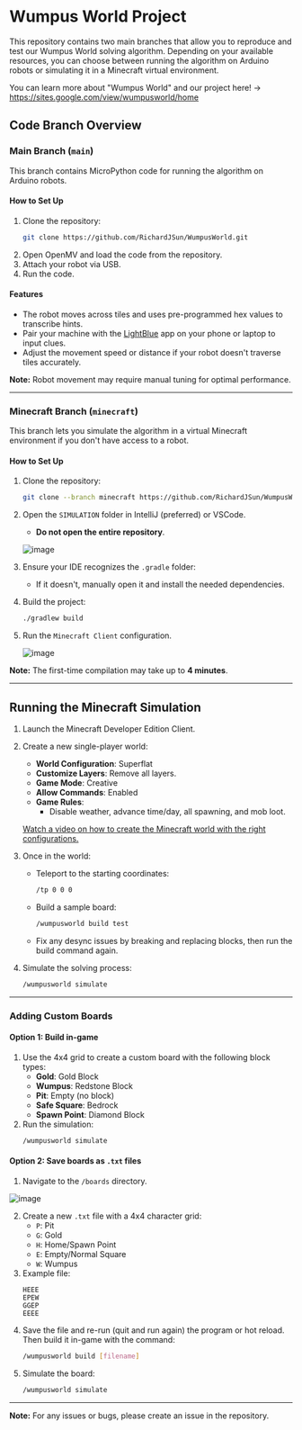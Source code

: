 # Wumpus World Project

This repository contains two main branches that allow you to reproduce and test our Wumpus World solving algorithm. Depending on your available resources, you can choose between running the algorithm on Arduino robots or simulating it in a Minecraft virtual environment.

You can learn more about "Wumpus World" and our project here!
-> https://sites.google.com/view/wumpusworld/home

## Code Branch Overview

### Main Branch (`main`)
This branch contains MicroPython code for running the algorithm on Arduino robots.

#### How to Set Up
1. Clone the repository:
   ```bash
   git clone https://github.com/RichardJSun/WumpusWorld.git
   ```
2. Open OpenMV and load the code from the repository.
3. Attach your robot via USB.
4. Run the code.

#### Features
- The robot moves across tiles and uses pre-programmed hex values to transcribe hints.
- Pair your machine with the [LightBlue](https://apps.apple.com/us/app/lightblue/id557428110) app on your phone or laptop to input clues.
- Adjust the movement speed or distance if your robot doesn't traverse tiles accurately.

**Note:** Robot movement may require manual tuning for optimal performance.

---

### Minecraft Branch (`minecraft`)
This branch lets you simulate the algorithm in a virtual Minecraft environment if you don't have access to a robot.

#### How to Set Up
1. Clone the repository:
   ```bash
   git clone --branch minecraft https://github.com/RichardJSun/WumpusWorld.git
   ```
2. Open the `SIMULATION` folder in IntelliJ (preferred) or VSCode.
   - **Do not open the entire repository**.

   ![image](https://github.com/user-attachments/assets/b1680394-db0e-4eb2-8a16-94c24c0d7435)

3. Ensure your IDE recognizes the `.gradle` folder:
   - If it doesn't, manually open it and install the needed dependencies.
4. Build the project:
   ```bash
   ./gradlew build
   ```
5. Run the `Minecraft Client` configuration.

   ![image](https://github.com/user-attachments/assets/8b3bfcba-2fba-4079-b34f-8dc8009b1a8d)

**Note:** The first-time compilation may take up to **4 minutes**.

---

## Running the Minecraft Simulation

1. Launch the Minecraft Developer Edition Client.
2. Create a new single-player world:
   - **World Configuration**: Superflat
   - **Customize Layers**: Remove all layers.
   - **Game Mode**: Creative
   - **Allow Commands**: Enabled
   - **Game Rules**: 
     - Disable weather, advance time/day, all spawning, and mob loot.

   [Watch a video on how to create the Minecraft world with the right configurations.](https://share.cleanshot.com/Q85XxV15)

3. Once in the world:
   - Teleport to the starting coordinates:
     ```bash
     /tp 0 0 0
     ```
   - Build a sample board:
     ```bash
     /wumpusworld build test
     ```
   - Fix any desync issues by breaking and replacing blocks, then run the build command again.

4. Simulate the solving process:
   ```bash
   /wumpusworld simulate
   ```

---

### Adding Custom Boards

#### Option 1: Build in-game
1. Use the 4x4 grid to create a custom board with the following block types:
   - **Gold**: Gold Block
   - **Wumpus**: Redstone Block
   - **Pit**: Empty (no block)
   - **Safe Square**: Bedrock
   - **Spawn Point**: Diamond Block
2. Run the simulation:
   ```bash
   /wumpusworld simulate
   ```

#### Option 2: Save boards as `.txt` files
1. Navigate to the `/boards` directory.

![image](https://github.com/user-attachments/assets/2b8aaf61-0cfe-4530-8a2b-8b334844a835)

2. Create a new `.txt` file with a 4x4 character grid:
   - `P`: Pit
   - `G`: Gold
   - `H`: Home/Spawn Point
   - `E`: Empty/Normal Square
   - `W`: Wumpus
3. Example file:
   ```
   HEEE
   EPEW
   GGEP
   EEEE
   ```
4. Save the file and re-run (quit and run again) the program or hot reload. Then build it in-game with the command:
   ```bash
   /wumpusworld build [filename]
   ```
5. Simulate the board:
   ```bash
   /wumpusworld simulate
   ```

---

**Note:** For any issues or bugs, please create an issue in the repository.

